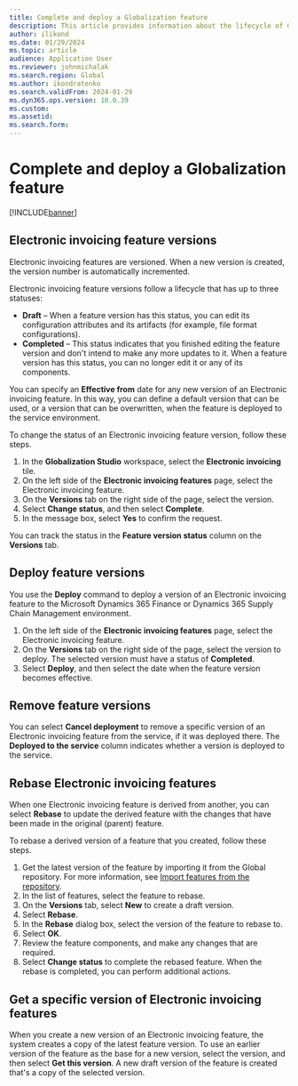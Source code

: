 ```yaml
---
title: Complete and deploy a Globalization feature
description: This article provides information about the lifecycle of Globalization features.
author: ilikond
ms.date: 01/29/2024
ms.topic: article
audience: Application User
ms.reviewer: johnmichalak
ms.search.region: Global
ms.author: ikondratenko
ms.search.validFrom: 2024-01-29
ms.dyn365.ops.version: 10.0.39 
ms.custom: 
ms.assetid: 
ms.search.form: 
---
```


# Complete and deploy a Globalization feature

[!INCLUDE[banner](../../includes/banner.md)]

## Electronic invoicing feature versions

Electronic invoicing features are versioned. When a new version is created, the version number is automatically incremented.

Electronic invoicing feature versions follow a lifecycle that has up to three statuses:

- **Draft** – When a feature version has this status, you can edit its configuration attributes and its artifacts (for example, file format configurations).
- **Completed** – This status indicates that you finished editing the feature version and don't intend to make any more updates to it. When a feature version has this status, you can no longer edit it or any of its components.

You can specify an **Effective from** date for any new version of an Electronic invoicing feature. In this way, you can define a default version that can be used, or a version that can be overwritten, when the feature is deployed to the service environment.

To change the status of an Electronic invoicing feature version, follow these steps.

1. In the **Globalization Studio** workspace, select the **Electronic invoicing** tile.
1. On the left side of the **Electronic invoicing features** page, select the Electronic invoicing feature.
1. On the **Versions** tab on the right side of the page, select the version.
1. Select **Change status**, and then select **Complete**.
1. In the message box, select **Yes** to confirm the request.

You can track the status in the **Feature version status** column on the **Versions** tab.

## Deploy feature versions

You use the **Deploy** command to deploy a version of an Electronic invoicing feature to the Microsoft Dynamics 365 Finance or Dynamics 365 Supply Chain Management environment.

1. On the left side of the **Electronic invoicing features** page, select the Electronic invoicing feature.
1. On the **Versions** tab on the right side of the page, select the version to deploy. The selected version must have a status of **Completed**.
1. Select **Deploy**, and then select the date when the feature version becomes effective.

## Remove feature versions

You can select **Cancel deployment** to remove a specific version of an Electronic invoicing feature from the service, if it was deployed there. The **Deployed to the service** column indicates whether a version is deployed to the service.

## Rebase Electronic invoicing features

When one Electronic invoicing feature is derived from another, you can select **Rebase** to update the derived feature with the changes that have been made in the original (parent) feature.

To rebase a derived version of a feature that you created, follow these steps.

1. Get the latest version of the feature by importing it from the Global repository. For more information, see [Import features from the repository](gs-e-invoicing-import-feature-global-repository.md).
1. In the list of features, select the feature to rebase.
1. On the **Versions** tab, select **New** to create a draft version.
1. Select **Rebase**.
1. In the **Rebase** dialog box, select the version of the feature to rebase to.
1. Select **OK**.
1. Review the feature components, and make any changes that are required.
1. Select **Change status** to complete the rebased feature. When the rebase is completed, you can perform additional actions.

## Get a specific version of Electronic invoicing features

When you create a new version of an Electronic invoicing feature, the system creates a copy of the latest feature version. To use an earlier version of the feature as the base for a new version, select the version, and then select **Get this version**. A new draft version of the feature is created that's a copy of the selected version.
